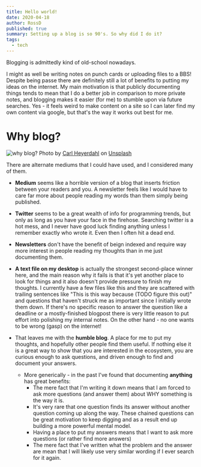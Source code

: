 ```yaml
---
title: Hello world!
date: 2020-04-18
author: RossD
published: true
summary: Setting up a blog is so 90's. So why did I do it?
tags:
  - tech
---
```

Blogging is admittedly kind of old-school nowadays. 

I might as well be writing notes on punch cards or uploading files to a BBS! Despite being passe there are definitely still a lot of benefits to putting my ideas on the internet. My main motivation is that publicly documenting things tends to mean that I do a better job in comparison to more private notes, and blogging makes it easier (for me) to stumble upon via future searches. Yes - it feels weird to make content on a site so I can later find my own content via google, but that's the way it works out best for me.
<!-- excerpt -->

# Why blog?
![why blog?](https://images.unsplash.com/photo-1483058712412-4245e9b90334?ixlib=rb-1.2.1&ixid=MnwxMjA3fDB8MHxwaG90by1wYWdlfHx8fGVufDB8fHx8&auto=format&fit=crop&w=2100&q=80) Photo by <a href="https://unsplash.com/@carlheyerdahl?utm_source=unsplash&utm_medium=referral&utm_content=creditCopyText">Carl Heyerdahl</a> on <a href="https://unsplash.com/s/photos/blog?utm_source=unsplash&utm_medium=referral&utm_content=creditCopyText">Unsplash</a>
  
There are alternate mediums that I could have used, and I considered many of them.

- **Medium** seems like a horrible version of a blog that inserts friction between your readers and you. A newsletter feels like I would have to care far more about people reading my words than them simply being published. 

- **Twitter** seems to be a great wealth of info for programming trends, but only as long as you have your face in the firehose. Searching twitter is a hot mess, and I never have good luck finding anything unless I remember exactly who wrote it. Even then I often hit a dead end.

- **Newsletters** don't have the benefit of beign indexed and require way more interest in people reading my thoughts than in me just documenting them. 

- **A text file on my desktop** is actually the strongest second-place winner here, and the main reason why it fails is that it's yet another place to look for things and it also doesn't provide pressure to finish my thoughts. I currently have a few files like this and they are scattered with trailing sentences like "This is this way because (TODO figure this out)" and questions that haven't struck me as important since I initially wrote them down. If there's no specific reason to answer the question like a deadline or a mostly-finished blogpost there is very little reason to put effort into polishing my internal notes. On the other hand - no one wants to be wrong (gasp) on the internet! 

- That leaves me with the **humble blog**. A place for me to put my thoughts, and hopefully other people find them useful. If nothing else it is a great way to show that you are interested in the ecosystem, you are curious enough to ask questions, and driven enough to find and document your answers.

     - More generically - in the past I've found that documenting **anything** has great benefits: 
        - The mere fact that I'm writing it down means that I am forced to ask more questions (and answer them) about WHY something is the way it is.
        - It's very rare that one question finds its answer without another question coming up along the way. These chained questions can be great motivation to keep digging and as a result end up building a more powerful mental model.
        - Having a place to put my answers means that I want to ask more questions (or rather find more answers)
        - The mere fact that I've written what the problem and the answer are mean that I will likely use very similar wording if I ever search for it again.
